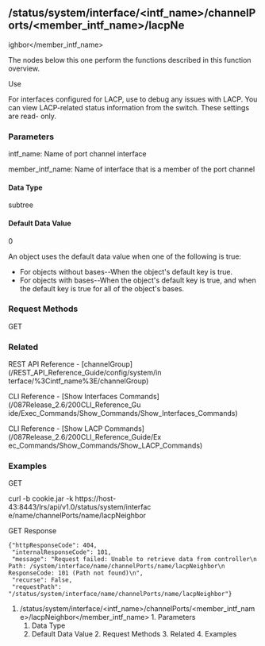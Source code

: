 ## /status/system/interface/<intf_name>/channelPorts/<member_intf_name>/lacpNe
ighbor</member_intf_name>

The nodes below this one perform the functions described in this function
overview.

Use

For interfaces configured for LACP, use to debug any issues with LACP. You can
view LACP-related status information from the switch. These settings are read-
only.

### Parameters

intf_name: Name of port channel interface

member_intf_name: Name of interface that is a member of the port channel

#### Data Type

subtree

#### Default Data Value

0

An object uses the default data value when one of the following is true:

  * For objects without bases--When the object's default key is true.
  * For objects with bases--When the object's default key is true, and when the default key is true for all of the object's bases.

### Request Methods

GET

### Related

REST API Reference - [channelGroup](/REST_API_Reference_Guide/config/system/in
terface/%3Cintf_name%3E/channelGroup)

CLI Reference - [Show Interfaces Commands](/087Release_2.6/200CLI_Reference_Gu
ide/Exec_Commands/Show_Commands/Show_Interfaces_Commands)

CLI Reference - [Show LACP Commands](/087Release_2.6/200CLI_Reference_Guide/Ex
ec_Commands/Show_Commands/Show_LACP_Commands)

### Examples

GET

curl -b cookie.jar -k https://host-43:8443/lrs/api/v1.0/status/system/interfac
e/name/channelPorts/name/lacpNeighbor

GET Response

    
    {"httpResponseCode": 404,
     "internalResponseCode": 101,
     "message": "Request failed: Unable to retrieve data from controller\n  Path: /system/interface/name/channelPorts/name/lacpNeighbor\n  ResponseCode: 101 (Path not found)\n",
     "recurse": False,
     "requestPath": "/status/system/interface/name/channelPorts/name/lacpNeighbor"}
    

  1. /status/system/interface/<intf_name>/channelPorts/<member_intf_name>/lacpNeighbor</member_intf_name>
    1. Parameters
      1. Data Type
      2. Default Data Value
    2. Request Methods
    3. Related
    4. Examples

